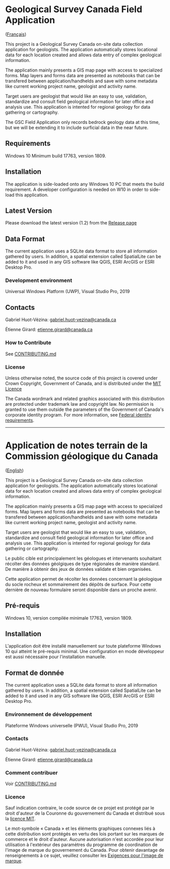 # Geological Survey Canada Field Application

([Français](#Application-de-notes-terrain-de-la-Commission-géologique-du-Canada))

This project is a Geological Survey Canada on-site data collection application for geologists. The application automatically stores locational data for each location created and allows data entry of complex geological information. 

The application mainly presents a GIS map page with access to specialized forms. Map layers and forms data are presented as notebooks that can be transfered between application/handhelds and save with some metadata like current working project name, geologist and activity name.

Target users are geologist that would like an easy to use, validation, standardize and consult field geological information for later office and analysis use. This application is intented for regional geology for data gathering or cartography.

The GSC Field Application only records bedrock geology data at this time, but we will be extending it to include surficial data in the near future.

## Requirements

Windows 10 Minimum build 17763, version 1809. 

## Installation

The application is side-loaded onto any Windows 10 PC that meets the build requirement. A developer configuration is needed on W10 in order to side-load this application.

## Latest Version

Please download the latest version (1.2) from the [Release page](https://github.com/NRCan/GSC-Field-Application/releases/tag/1.2)
## Data Format

The current application uses a SQLite data format to store all information gathered by users. In addition, a spatial extension called SpatialLite can be added to it and used in any GIS software like QGIS, ESRI ArcGIS or ESRI Desktop Pro.

### Development environment

Universal Windows Platform (UWP), Visual Studio Pro, 2019

## Contacts

Gabriel Huot-Vézina: gabriel.huot-vezina@canada.ca

Étienne Girard: etienne.girard@canada.ca


### How to Contribute

See [CONTRIBUTING.md](CONTRIBUTING.md)

### License
Unless otherwise noted, the source code of this project is covered under Crown Copyright, Government of Canada, and is distributed under the [MIT Licence](LICENSE.txt)

The Canada wordmark and related graphics associated with this distribution are protected under trademark law and copyright law. No permission is granted to use them outside the parameters of the Government of Canada's corporate identity program. For more information, see [Federal identity requirements](https://www.canada.ca/en/treasury-board-secretariat/topics/government-communications/federal-identity-requirements.html).

______________________

# Application de notes terrain de la Commission géologique du Canada

([English](#Geological-Survey-Canada-Field-Application))

This project is a Geological Survey Canada on-site data collection application for geologists. The application automatically stores locational data for each location created and allows data entry of complex geological information. 

The application mainly presents a GIS map page with access to specialized forms. Map layers and forms data are presented as notebooks that can be transfered between application/handhelds and save with some metadata like current working project name, geologist and activity name.

Target users are geologist that would like an easy to use, validation, standardize and consult field geological information for later office and analysis use. This application is intented for regional geology for data gathering or cartography.

Le public cible est principalement les géologues et intervenants souhaitant récolter des données géolgiques de type régionales de manière standard. De manière à obtenir des jeux de données validate et bien organisées.

Cette application permet de récolter les données concernant la géologique du socle rocheux et sommairement des dépôts de surface. Pour cette dernière de nouveau formulaire seront disponible dans un proche avenir.

## Pré-requis

Windows 10, version compilée minimale 17763, version 1809. 

## Installation

L'application doit être installé manuellement sur toute plateforme Windows 10 qui atteint le pré-requis minimal. Une configuration en mode développeur est aussi nécessaire pour l'installation manuelle.

## Format de donnée

The current application uses a SQLite data format to store all information gathered by users. In addition, a spatial extension called SpatialLite can be added to it and used in any GIS software like QGIS, ESRI ArcGIS or ESRI Desktop Pro.

### Environnement de développement
Plateforme Windows universelle (PWU), Visual Studio Pro, 2019

### Contacts

Gabriel Huot-Vézina: gabriel.huot-vezina@canada.ca

Étienne Girard: etienne.girard@canada.ca

### Comment contribuer

Voir [CONTRIBUTING.md](CONTRIBUTING.md)

### Licence

Sauf indication contraire, le code source de ce projet est protégé par le droit d'auteur de la Couronne du gouvernement du Canada et distribué sous la [licence MIT](LICENSE.txt).

Le mot-symbole « Canada » et les éléments graphiques connexes liés à cette distribution sont protégés en vertu des lois portant sur les marques de commerce et le droit d'auteur. Aucune autorisation n'est accordée pour leur utilisation à l'extérieur des paramètres du programme de coordination de l'image de marque du gouvernement du Canada. Pour obtenir davantage de renseignements à ce sujet, veuillez consulter les [Exigences pour l'image de marque](https://www.canada.ca/fr/secretariat-conseil-tresor/sujets/communications-gouvernementales/exigences-image-marque.html).

